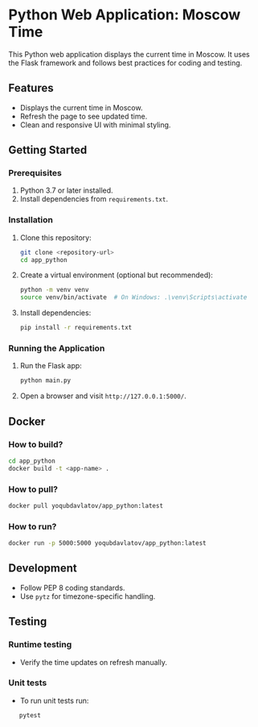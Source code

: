 # Python Web Application: Moscow Time

This Python web application displays the current time in Moscow. It uses the Flask framework and follows best practices for coding and testing.

## Features

- Displays the current time in Moscow.
- Refresh the page to see updated time.
- Clean and responsive UI with minimal styling.

## Getting Started

### Prerequisites

1. Python 3.7 or later installed.
2. Install dependencies from `requirements.txt`.

### Installation

1. Clone this repository:

   ```bash
   git clone <repository-url>
   cd app_python
   ```

2. Create a virtual environment (optional but recommended):

   ```bash
   python -m venv venv
   source venv/bin/activate  # On Windows: .\venv\Scripts\activate
   ```

3. Install dependencies:

   ```bash
   pip install -r requirements.txt
   ```

### Running the Application

1. Run the Flask app:

   ```bash
   python main.py
   ```

2. Open a browser and visit `http://127.0.0.1:5000/`.

## Docker

### How to build?

   ```bash
   cd app_python
   docker build -t <app-name> .
   ```

### How to pull?

   ```bash
   docker pull yoqubdavlatov/app_python:latest
   ```

### How to run?

   ```bash
   docker run -p 5000:5000 yoqubdavlatov/app_python:latest
   ```

## Development

- Follow PEP 8 coding standards.
- Use `pytz` for timezone-specific handling.

## Testing

### Runtime testing

- Verify the time updates on refresh manually.

### Unit tests

- To run unit tests run:

```bash
   pytest 
   ```
